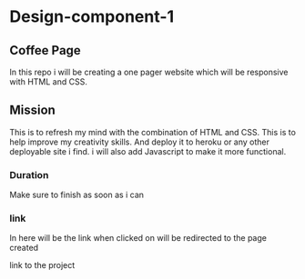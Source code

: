# Design-component-1
## Coffee Page
In this repo i will be creating a one pager website which will be responsive with HTML and CSS.


## Mission
This is to refresh my mind with the combination of HTML and CSS.
This is to help improve my creativity skills.
And deploy it to heroku or any other deployable site i find. 
i will also add Javascript to make it more functional.

### Duration
Make sure to finish as soon as i can 

### link
In here will be the link when clicked on will be redirected to the page created


link to the project 

